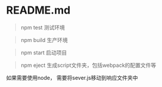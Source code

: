 # README.md
>npm test 测试环境

>npm build 生产环境

>npm start 启动项目

>npm eject 生成script文件夹，包括webpack的配置文件等 

如果需要使用node， 需要将sever.js移动到响应文件夹中
